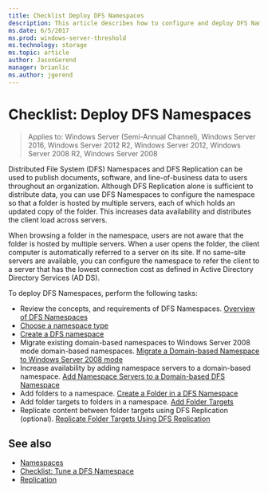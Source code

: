```yaml
---
title: Checklist Deploy DFS Namespaces
description: This article describes how to configure and deploy DFS Namespaces.
ms.date: 6/5/2017
ms.prod: windows-server-threshold
ms.technology: storage
ms.topic: article
author: JasonGerend
manager: brianlic
ms.author: jgerend
---
```

# Checklist: Deploy DFS Namespaces

> Applies to: Windows Server (Semi-Annual Channel), Windows Server 2016, Windows Server 2012 R2, Windows Server 2012, Windows Server 2008 R2, Windows Server 2008

Distributed File System (DFS) Namespaces and DFS Replication can be used to publish documents, software, and line-of-business data to users throughout an organization. Although DFS Replication alone is sufficient to distribute data, you can use DFS Namespaces to configure the namespace so that a folder is hosted by multiple servers, each of which holds an updated copy of the folder. This increases data availability and distributes the client load across servers.

When browsing a folder in the namespace, users are not aware that the folder is hosted by multiple servers. When a user opens the folder, the client computer is automatically referred to a server on its site. If no same-site servers are available, you can configure the namespace to refer the client to a server that has the lowest connection cost as defined in Active Directory Directory Services (AD DS).

To deploy DFS Namespaces, perform the following tasks:

-   Review the concepts, and requirements of DFS Namespaces.
[Overview of DFS Namespaces](dfs-overview.md)
-   [Choose a namespace type](choose-a-namespace-type.md)
-   [Create a DFS namespace](create-a-dfs-namespace.md) 
-   Migrate existing domain-based namespaces to Windows Server 2008 mode domain-based namespaces. [Migrate a Domain-based Namespace to Windows Server 2008 mode](migrate-a-domain-based-namespace-to-windows-server-2008-mode.md) 
-   Increase availability by adding namespace servers to a domain-based namespace. [Add Namespace Servers to a Domain-based DFS Namespace](add-namespace-servers-to-a-domain-based-dfs-namespace.md)
-   Add folders to a namespace. [Create a Folder in a DFS Namespace](create-a-folder-in-a-dfs-namespace.md)
-   Add folder targets to folders in a namespace. [Add Folder Targets](add-folder-targets.md)
-   Replicate content between folder targets using DFS Replication (optional). [Replicate Folder Targets Using DFS Replication](replicate-folder-targets-using-dfs-replication.md)


## See also

-   [Namespaces](https://technet.microsoft.com/library/cc771914(v=ws.11).aspx)
-   [Checklist: Tune a DFS Namespace](checklist-tune-a-dfs-namespace.md)
-   [Replication](https://technet.microsoft.com/library/cc770278(v=ws.11).aspx)


